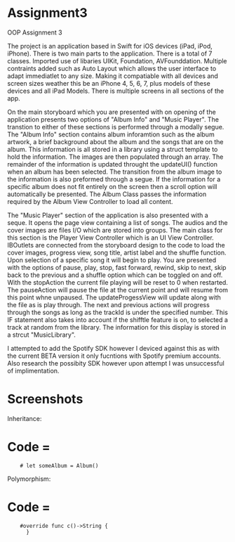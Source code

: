 # Assignment3
OOP Assignment 3


The project is an application based in Swift for iOS devices (iPad, iPod, iPhone). There is two main parts to the application. There is a total of 7 classes. Imported use of libaries UIKit, Foundation, AVFounddation. Multiple contraints added such as Auto Layout which allows the user interface to adapt immediatlet to any size. Making it compatiable with all devices and screen sizes weather this be an iPhone 4, 5, 6, 7, plus models of these devices and all iPad Models. There is multiple screens in all sections of the app.  

On the main storyboard which you are presented with on opening of the application presents two options of "Album Info" and "Music Player". The transtion to either of these sections is performed through a modally segue. The "Album Info" section contains album inforamtion such as the album artwork, a brief background about the album and the songs that are on the album. This information is all stored in a library using a struct template to hold the information. The images are then populated through an array. The remainder of the information is updated throught the updateUI() function when an album has been selected. The transition from the album image to the information is also preformed through a segue. If the information for a specific album does not fit entirely on the screen then a scroll option will automatically be presented. The Album Class passes the information required by the Album View Controller to load all content. 

The "Music Player" section of the application is also presented with a seque. It opens the page view containing a list of songs. The audios and the cover images are files I/O which are stored into groups. The main class for this section is the Player View Controller which is an UI View Controller. IBOutlets are connected from the storyboard design to the code to load the cover images, progress view, song title, artist label and the shuffle function. Upon selection of a specific song it will begin to play. You are presented with the options of pause, play, stop, fast forward, rewind, skip to next, skip back to the previous and a shuffle option which can be toggled on and off. With the stopAction the current file playing will be reset to 0 when restarted. The pauseAction will pause the file at the current point and will resume from this point whne unpaused. The updateProgessView will update along with the file as is play through. The next and previous actions will progress through the songs as long as the trackId is under the specified number. This IF statement also takes into account if the shifftle feature is on, to selected a track at random from the library. The information for this display is stored in a strcut "MusicLibrary".

I attempted to add the Spotify SDK however I deviced against this as with the current BETA version it only fucntions with Spotify premium accounts. Also research the possibity SDK however upon attempt I was unsuccessful of implimentation. 



# Screenshots




Inheritance:

# Code = 
        # let someAlbum = Album()
        
Polymorphism:

# Code =
        #override func c()->String {
          }
